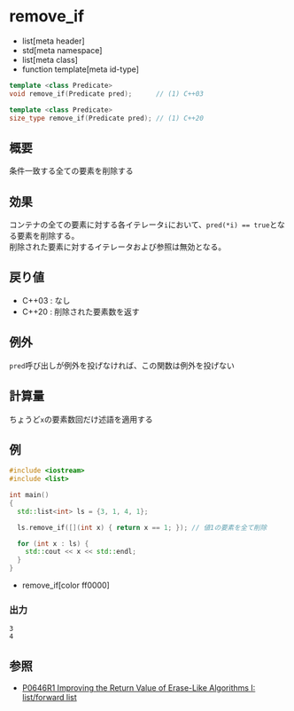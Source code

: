 # remove_if
* list[meta header]
* std[meta namespace]
* list[meta class]
* function template[meta id-type]

```cpp
template <class Predicate>
void remove_if(Predicate pred);      // (1) C++03

template <class Predicate>
size_type remove_if(Predicate pred); // (1) C++20
```

## 概要
条件一致する全ての要素を削除する


## 効果
コンテナの全ての要素に対する各イテレータ`i`において、`pred(*i) == true`となる要素を削除する。  
削除された要素に対するイテレータおよび参照は無効となる。


## 戻り値
- C++03 : なし
- C++20 : 削除された要素数を返す


## 例外
`pred`呼び出しが例外を投げなければ、この関数は例外を投げない


## 計算量
ちょうど`x`の要素数回だけ述語を適用する


## 例
```cpp example
#include <iostream>
#include <list>

int main()
{
  std::list<int> ls = {3, 1, 4, 1};

  ls.remove_if([](int x) { return x == 1; }); // 値1の要素を全て削除

  for (int x : ls) {
    std::cout << x << std::endl;
  }
}
```
* remove_if[color ff0000]

### 出力
```
3
4
```


## 参照
- [P0646R1 Improving the Return Value of Erase-Like Algorithms I: list/forward list](http://www.open-std.org/jtc1/sc22/wg21/docs/papers/2018/p0646r1.pdf)
